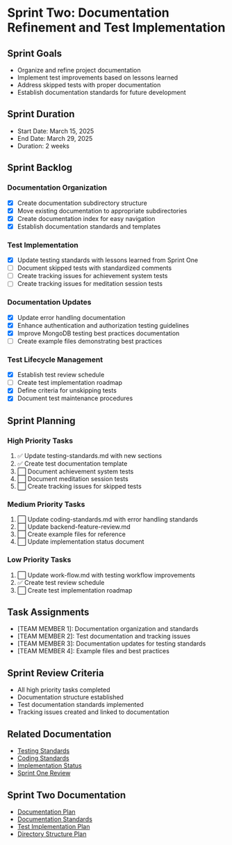 # Sprint Two: Documentation Refinement and Test Implementation

## Sprint Goals
- Organize and refine project documentation
- Implement test improvements based on lessons learned
- Address skipped tests with proper documentation
- Establish documentation standards for future development

## Sprint Duration
- Start Date: March 15, 2025
- End Date: March 29, 2025
- Duration: 2 weeks

## Sprint Backlog

### Documentation Organization
- [x] Create documentation subdirectory structure
- [x] Move existing documentation to appropriate subdirectories
- [x] Create documentation index for easy navigation
- [x] Establish documentation standards and templates

### Test Implementation
- [x] Update testing standards with lessons learned from Sprint One
- [ ] Document skipped tests with standardized comments
- [ ] Create tracking issues for achievement system tests
- [ ] Create tracking issues for meditation session tests

### Documentation Updates
- [x] Update error handling documentation
- [x] Enhance authentication and authorization testing guidelines
- [x] Improve MongoDB testing best practices documentation
- [ ] Create example files demonstrating best practices

### Test Lifecycle Management
- [x] Establish test review schedule
- [ ] Create test implementation roadmap
- [x] Define criteria for unskipping tests
- [x] Document test maintenance procedures

## Sprint Planning

### High Priority Tasks
1. ✅ Update testing-standards.md with new sections
2. ✅ Create test documentation template
3. ⬜ Document achievement system tests
4. ⬜ Document meditation session tests
5. ⬜ Create tracking issues for skipped tests

### Medium Priority Tasks
1. ⬜ Update coding-standards.md with error handling standards
2. ⬜ Update backend-feature-review.md
3. ⬜ Create example files for reference
4. ⬜ Update implementation status document

### Low Priority Tasks
1. ⬜ Update work-flow.md with testing workflow improvements
2. ✅ Create test review schedule
3. ⬜ Create test implementation roadmap

## Task Assignments
- [TEAM MEMBER 1]: Documentation organization and standards
- [TEAM MEMBER 2]: Test documentation and tracking issues
- [TEAM MEMBER 3]: Documentation updates for testing standards
- [TEAM MEMBER 4]: Example files and best practices

## Sprint Review Criteria
- All high priority tasks completed
- Documentation structure established
- Test documentation standards implemented
- Tracking issues created and linked to documentation

## Related Documentation
- [Testing Standards](../standards/testing-standards.md)
- [Coding Standards](../standards/coding-standards.md)
- [Implementation Status](../workflows/implementation-status.md)
- [Sprint One Review](./sprint-one-review.md)

## Sprint Two Documentation
- [Documentation Plan](./documentation/documentation-plan.md)
- [Documentation Standards](../standards/documentation-standards.md)
- [Test Implementation Plan](./documentation/test-implementation-plan.md)
- [Directory Structure Plan](./documentation/directory-structure-plan.md) 